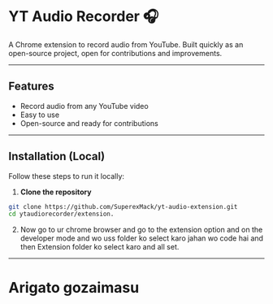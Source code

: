 # YT Audio Recorder 🎧

A Chrome extension to record audio from YouTube. Built quickly as an open-source project, open for contributions and improvements.

---

## Features
- Record audio from any YouTube video
- Easy to use
- Open-source and ready for contributions

---

## Installation (Local)

Follow these steps to run it locally:

1. **Clone the repository**

```bash
git clone https://github.com/SuperexMack/yt-audio-extension.git
cd ytaudiorecorder/extension.
```

2. Now go to ur chrome browser and go to the extension option and 
on the developer mode and wo uss folder ko select karo jahan wo 
code hai and then Extension folder ko select karo and all set.


---


#  Arigato gozaimasu